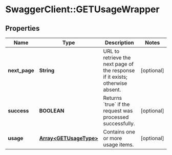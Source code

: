 # SwaggerClient::GETUsageWrapper

## Properties
Name | Type | Description | Notes
------------ | ------------- | ------------- | -------------
**next_page** | **String** | URL to retrieve the next page of the response if it exists; otherwise absent.  | [optional] 
**success** | **BOOLEAN** | Returns &#x60;true&#x60; if the request was processed successfully.  | [optional] 
**usage** | [**Array&lt;GETUsageType&gt;**](GETUsageType.md) | Contains one or more usage items.  | [optional] 


